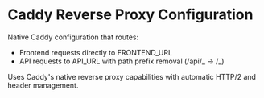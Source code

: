 # Caddy Reverse Proxy Configuration

Native Caddy configuration that routes:

- Frontend requests directly to FRONTEND_URL
- API requests to API_URL with path prefix removal (/api/_ → /_)

Uses Caddy's native reverse proxy capabilities with automatic HTTP/2 and header management.
